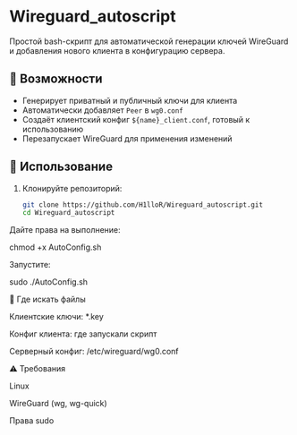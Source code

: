 # Wireguard_autoscript
Простой bash-скрипт для автоматической генерации ключей WireGuard и добавления нового клиента в конфигурацию сервера.

## 🔧 Возможности
- Генерирует приватный и публичный ключи для клиента
- Автоматически добавляет `Peer` в `wg0.conf`
- Создаёт клиентский конфиг `${name}_client.conf`, готовый к использованию
- Перезапускает WireGuard для применения изменений

## 🚀 Использование
1. Клонируйте репозиторий:
   ```bash
   git clone https://github.com/H1lloR/Wireguard_autoscript.git
   cd Wireguard_autoscript


Дайте права на выполнение:

chmod +x AutoConfig.sh


Запустите:

sudo ./AutoConfig.sh

📂 Где искать файлы

Клиентские ключи: *.key

Конфиг клиента: где запускали скрипт

Серверный конфиг: /etc/wireguard/wg0.conf

⚠️ Требования

Linux

WireGuard (wg, wg-quick)

Права sudo
